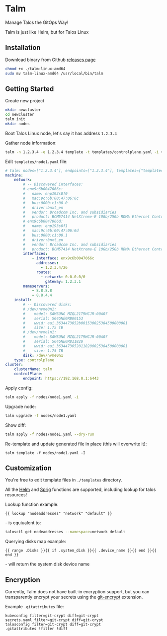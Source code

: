 # Talm

Manage Talos the GitOps Way!

Talm is just like Helm, but for Talos Linux

## Installation

Download binary from Github [releases page](https://github.com/aenix-io/talm/releases/latest)

```bash
chmod +x ./talm-linux-amd64
sudo mv talm-linux-amd64 /usr/local/bin/talm
```

## Getting Started

Create new project
```bash
mkdir newcluster
cd newcluster
talm init
mkdir nodes
```

Boot Talos Linux node, let's say it has address `1.2.3.4`

Gather node information:
```bash
talm -n 1.2.3.4 -e 1.2.3.4 template -t templates/controlplane.yaml -i > nodes/node1.yaml
```

Edit `templates/node1.yaml` file:
```yaml
# talm: nodes=["1.2.3.4"], endpoints=["1.2.3.4"], templates=["templates/controlplane.yaml"]
machine:
    network:
        # -- Discovered interfaces:
        # enx9c6b0047066c:
        #   name: enp193s0f0
        #   mac:9c:6b:00:47:06:6c
        #   bus:0000:c1:00.0
        #   driver:bnxt_en
        #   vendor: Broadcom Inc. and subsidiaries
        #   product: BCM57414 NetXtreme-E 10Gb/25Gb RDMA Ethernet Controller)
        # enx9c6b0047066d:
        #   name: enp193s0f1
        #   mac:9c:6b:00:47:06:6d
        #   bus:0000:c1:00.1
        #   driver:bnxt_en
        #   vendor: Broadcom Inc. and subsidiaries
        #   product: BCM57414 NetXtreme-E 10Gb/25Gb RDMA Ethernet Controller)
        interfaces:
            - interface: enx9c6b0047066c
              addresses:
                - 1.2.3.4/26
              routes:
                - network: 0.0.0.0/0
                  gateway: 1.2.3.1
        nameservers:
            - 8.8.8.8
            - 8.8.4.4
    install:
        # -- Discovered disks:
        # /dev/nvme0n1:
        #    model: SAMSUNG MZQL21T9HCJR-00A07
        #    serial: S64GNE0RB00153
        #    wwid: eui.3634473052b001530025384500000001
        #    size: 1.75 TB
        # /dev/nvme1n1:
        #    model: SAMSUNG MZQL21T9HCJR-00A07
        #    serial: S64GNE0R811820
        #    wwid: eui.36344730528118200025384500000001
        #    size: 1.75 TB
        disk: /dev/nvme0n1
    type: controlplane
cluster:
    clusterName: talm
    controlPlane:
        endpoint: https://192.168.0.1:6443
```

Apply config:
```bash
talm apply -f nodes/node1.yaml -i
```

Upgrade node:
```bash
talm upgrade -f nodes/node1.yaml
```

Show diff:
```bash
talm apply -f nodes/node1.yaml --dry-run
```

Re-template and update generated file in place (this will overwrite it):
```
talm template -f nodes/node1.yaml -I
```

## Customization

You're free to edit template files in `./templates` directory.

All the [Helm](https://helm.sh/docs/chart_template_guide/functions_and_pipelines/) and [Sprig](https://masterminds.github.io/sprig/) functions are supported, including lookup for talos resources!

Lookup function example:

```helm
{{ lookup "nodeaddresses" "network" "default" }}
```

\- is equiualent to:

```bash
talosctl get nodeaddresses --namespace=network default
```


Querying disks map example:

```helm
{{ range .Disks }}{{ if .system_disk }}{{ .device_name }}{{ end }}{{ end }}
```

\- will return the system disk device name


## Encryption

Currently, Talm does not have built-in encryption support, but you can transparently encrypt your secrets using the [git-encrypt](https://github.com/AGWA/git-crypt) extension.

Example `.gitattributes` file:

```
kubeconfig filter=git-crypt diff=git-crypt
secrets.yaml filter=git-crypt diff=git-crypt
talosconfig filter=git-crypt diff=git-crypt
.gitattributes !filter !diff
```
